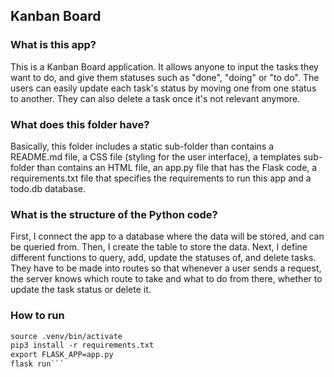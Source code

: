 ## Kanban Board

### What is this app?
This is a Kanban Board application. It allows anyone to input the tasks they want to do, and give them statuses such as "done", "doing" or "to do". The users can easily update each task's status by moving one from one status to another. They can also delete a task once it's not relevant anymore.

### What does this folder have?
Basically, this folder includes a static sub-folder than contains a README.md file, a CSS file (styling for the user interface), a templates sub-folder than contains an HTML file, an app.py file that has the Flask code, a requirements.txt file that specifies the requirements to run this app and a todo.db database.

### What is the structure of the Python code?
First, I connect the app to a database where the data will be stored, and can be queried from.
Then, I create the table to store the data.
Next, I define different functions to query, add, update the statuses of, and delete tasks. They have to be made into routes so that whenever a user sends a request, the server knows which route to take and what to do from there, whether to update the task status or delete it.

### How to run

```python3.6 -m venv .venv 
source .venv/bin/activate
pip3 install -r requirements.txt
export FLASK_APP=app.py
flask run```
